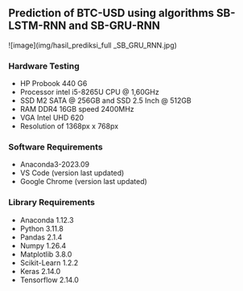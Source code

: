 ## Prediction of BTC-USD using algorithms SB-LSTM-RNN and SB-GRU-RNN
![image](img/hasil_prediksi_full _SB_GRU_RNN.jpg)

### Hardware Testing
- HP Probook 440 G6
- Processor intel i5-8265U CPU @ 1,60GHz
- SSD M2 SATA @ 256GB and SSD 2.5 Inch @ 512GB
- RAM DDR4 16GB speed 2400MHz
- VGA Intel UHD 620
- Resolution of 1368px x 768px

### Software Requirements
- Anaconda3-2023.09
- VS Code (version last updated)
- Google Chrome (version last updated)

### Library Requirements
- Anaconda 1.12.3
- Python 3.11.8
- Pandas 2.1.4
- Numpy 1.26.4
- Matplotlib 3.8.0
- Scikit-Learn 1.2.2
- Keras 2.14.0
- Tensorflow 2.14.0